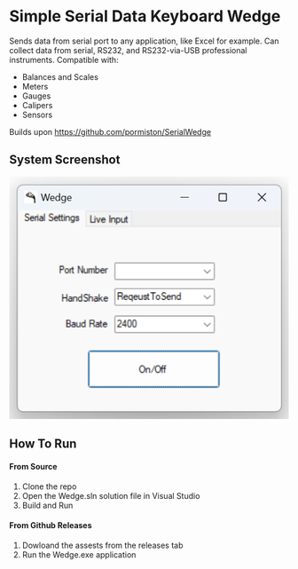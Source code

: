 
# Simple Serial Data Keyboard Wedge

Sends data from serial port to any application, like Excel for example. 
Can collect data from serial, RS232, and RS232-via-USB professional instruments. 
Compatible with: 
* Balances and Scales
* Meters
* Gauges
* Calipers
* Sensors 

Builds upon https://github.com/pormiston/SerialWedge

## System Screenshot
![system_gui](https://raw.githubusercontent.com/jglatts/SerialWedge/refs/heads/master/images/gui2.png)


## How To Run
#### From Source
1. Clone the repo
2. Open the Wedge.sln solution file in Visual Studio
3. Build and Run 

#### From Github Releases 
1. Dowloand the assests from the releases tab
2. Run the Wedge.exe application 
